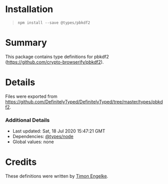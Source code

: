 # Installation
> `npm install --save @types/pbkdf2`

# Summary
This package contains type definitions for pbkdf2 (https://github.com/crypto-browserify/pbkdf2).

# Details
Files were exported from https://github.com/DefinitelyTyped/DefinitelyTyped/tree/master/types/pbkdf2.

### Additional Details
 * Last updated: Sat, 18 Jul 2020 15:47:21 GMT
 * Dependencies: [@types/node](https://npmjs.com/package/@types/node)
 * Global values: none

# Credits
These definitions were written by [Timon Engelke](https://github.com/timonegk).
